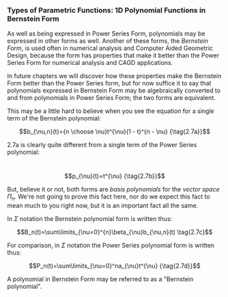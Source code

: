  ### Types of Parametric Functions: 1D Polynomial Functions in Bernstein Form

As well as being expressed in Power Series Form, polynomials may be expressed in other forms as well.  Another of these forms, the *Bernstein Form*, is used often in numerical analysis and Computer Aided Geometric Design, because the form has properties that make it better than the Power Series Form for numerical analysis and CAGD applications.

In future chapters we will discover how these properties make the Bernstein Form better than the Power Series form, but for now suffice it to say that polynomials expressed in Bernstein Form may be algebraically converted to and from polynomials in Power Series Form; the two forms are equivalent.

This may be a little hard to believe when you see the equation for a single term of the Bernstein polynomial:

$$b_{\nu,n}(t)={n \choose \nu}t^{\nu}(1 - t)^{n - \nu}		{\tag{2.7a}}$$

2.7a is clearly quite different from a single term of the Power Series polynomial:

​		$$p_{\nu}(t)=t^{\nu}	{\tag{2.7b}}$$

But, believe it or not, both forms are *basis polynomials* for the *vector space* ${\Pi}_n$.  We're not going to prove this fact here, nor do we expect this fact to mean much to you right now, but it is an important fact all the same.

In $\Sigma$ notation the Bernstein polynomial form is written thus:

$$B_n(t)=\sum\limits_{\nu=0}^{n}\beta_{\nu}b_{\nu,n}(t) \tag{2.7c}$$

For comparison, in $\Sigma$ notation the Power Series polynomial form is written thus:

$$P_n(t)=\sum\limits_{\nu=0}^na_{\nu}t^{\nu} {\tag{2.7d}}$$

A polynomial in Bernstein Form may be referred to as a "Bernstein polynomial".



